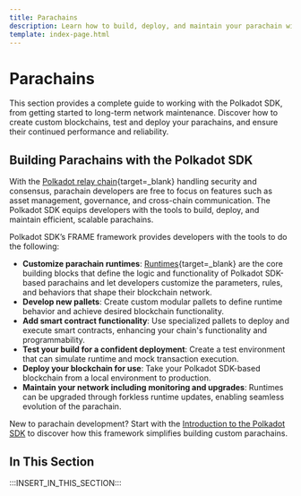 ```yaml
---
title: Parachains
description: Learn how to build, deploy, and maintain your parachain with the Polkadot SDK, from initial setup through customization, testing, runtime upgrades, and network operations.
template: index-page.html
---
```


# Parachains

This section provides a complete guide to working with the Polkadot SDK, from getting started to long-term network maintenance. Discover how to create custom blockchains, test and deploy your parachains, and ensure their continued performance and reliability.

## Building Parachains with the Polkadot SDK

With the [Polkadot relay chain](/polkadot-protocol/architecture/polkadot-chain/){target=\_blank} handling security and consensus, parachain developers are free to focus on features such as asset management, governance, and cross-chain communication. The Polkadot SDK equips developers with the tools to build, deploy, and maintain efficient, scalable parachains.

Polkadot SDK’s FRAME framework provides developers with the tools to do the following:

- **Customize parachain runtimes**: [Runtimes](/polkadot-protocol/glossary/#runtime){target=\_blank} are the core building blocks that define the logic and functionality of Polkadot SDK-based parachains and let developers customize the parameters, rules, and behaviors that shape their blockchain network.
- **Develop new pallets**: Create custom modular pallets to define runtime behavior and achieve desired blockchain functionality.
- **Add smart contract functionality**: Use specialized pallets to deploy and execute smart contracts, enhancing your chain's functionality and programmability.
- **Test your build for a confident deployment**: Create a test environment that can simulate runtime and mock transaction execution.
- **Deploy your blockchain for use**: Take your Polkadot SDK-based blockchain from a local environment to production.
- **Maintain your network including monitoring and upgrades**: Runtimes can be upgraded through forkless runtime updates, enabling seamless evolution of the parachain.

New to parachain development? Start with the [Introduction to the Polkadot SDK](/develop/parachains/intro-polkadot-sdk/) to discover how this framework simplifies building custom parachains.

## In This Section

:::INSERT_IN_THIS_SECTION:::
